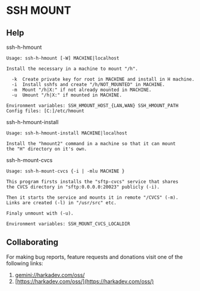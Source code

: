 SSH MOUNT
=========

## Help

ssh-h-hmount

    Usage: ssh-h-hmount [-W] MACHINE|localhost
    
    Install the necessary in a machine to mount "/h".
    
      -k  Create private key for root in MACHINE and install in H machine.
      -i  Install sshfs and create "/h/NOT_MOUNTED" in MACHINE.
      -m  Mount "/h|X:" if not already mounted in MACHINE.
      -u  Umount "/h|X:" if mounted in MACHINE.
    
    Environment variables: SSH_HMOUNT_HOST_{LAN,WAN} SSH_HMOUNT_PATH
    Config files: [C:]/etc/hmount

ssh-h-hmount-install

    Usage: ssh-h-hmount-install MACHINE|localhost
    
    Install the "hmount2" command in a machine so that it can mount
    the "H" directory on it's own.

ssh-h-mount-cvcs

    Usage: ssh-h-mount-cvcs {-i | -mlu MACHINE }
    
    This program firsts installs the "sftp-cvcs" service that shares
    the CVCS directory in "sftp:0.0.0.0:20023" publicly (-i).
    
    Then it starts the service and mounts it in remote "/CVCS" (-m).
    Links are created (-l) in "/usr/src" etc.
    
    Finaly unmount with (-u).
    
    Environment variables: SSH_MOUNT_CVCS_LOCALDIR

## Collaborating

For making bug reports, feature requests and donations visit
one of the following links:

1. [gemini://harkadev.com/oss/](gemini://harkadev.com/oss/)
2. [https://harkadev.com/oss/](https://harkadev.com/oss/)
